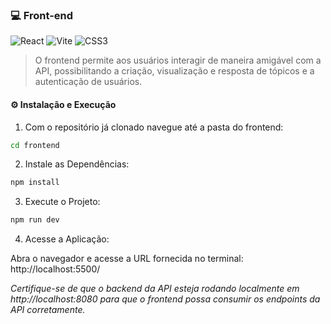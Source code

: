 
### 💻 Front-end

![React](https://img.shields.io/badge/react-%2320232a.svg?style=for-the-badge&logo=react&logoColor=%2361DAFB) ![Vite](https://img.shields.io/badge/vite-%23646CFF.svg?style=for-the-badge&logo=vite&logoColor=white) ![CSS3](https://img.shields.io/badge/css3-%231572B6.svg?style=for-the-badge&logo=css3&logoColor=white)

>O frontend permite aos usuários interagir de maneira amigável com a API, possibilitando a criação, visualização e resposta de tópicos e a autenticação de usuários.

#### ⚙️ Instalação e Execução


1. Com o repositório já clonado navegue até a pasta do frontend:
```bash
cd frontend
```

2. Instale as Dependências:
```bash
npm install
```

3. Execute o Projeto:
```bash
npm run dev
```

4. Acesse a Aplicação:

Abra o navegador e acesse a URL fornecida no terminal: http://localhost:5500/

*Certifique-se de que o backend da API esteja rodando localmente em http://localhost:8080 para que o frontend possa consumir os endpoints da API corretamente.*